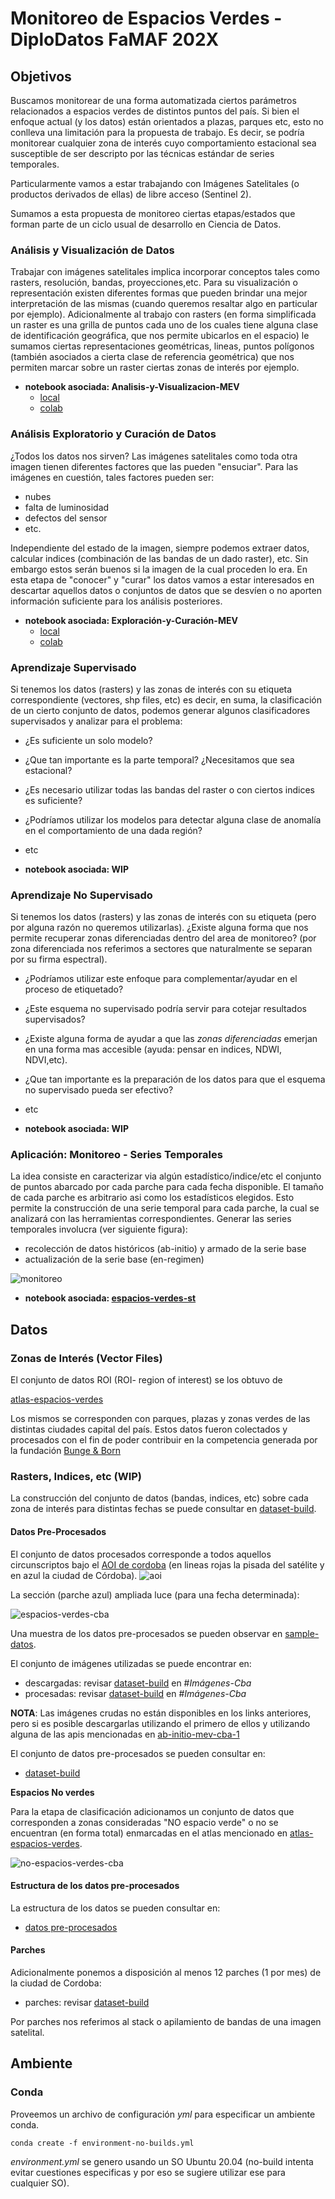 # Monitoreo de Espacios Verdes - DiploDatos FaMAF 202X

## Objetivos

Buscamos monitorear de una forma automatizada ciertos parámetros 
relacionados a espacios verdes de distintos puntos del país. Si bien el 
enfoque actual (y los datos) están orientados a plazas, parques etc, esto 
no conlleva una limitación para la propuesta de trabajo. Es decir, se 
podría monitorear cualquier zona de interés cuyo comportamiento estacional
sea susceptible de ser descripto por las técnicas estándar de series temporales.

Particularmente vamos a estar trabajando con Imágenes Satelitales (o productos derivados de ellas) de libre acceso (Sentinel 2).

Sumamos a esta propuesta de monitoreo ciertas etapas/estados que forman parte
de un ciclo usual de desarrollo en Ciencia de Datos.

### Análisis y Visualización de Datos

Trabajar con imágenes satelitales implica incorporar conceptos tales como
rasters, resolución, bandas, proyecciones,etc. Para su visualización o representación existen diferentes formas que pueden brindar una mejor interpretación de las mismas (cuando queremos resaltar algo en particular por ejemplo).
Adicionalmente al trabajo con rasters (en forma simplificada un raster es una grilla de puntos cada uno de los cuales tiene alguna clase de identificación geográfica, que nos permite ubicarlos en el espacio) le sumamos ciertas representaciones geométricas, lineas, puntos polígonos (también asociados a cierta clase de referencia geométrica) que nos permiten marcar sobre un raster ciertas zonas de interés por ejemplo.

- **notebook asociada: Analisis-y-Visualizacion-MEV**
    - [local](./notebooks-tp/Analisis-y-Visualizacion-MEV-TP.ipynb)
    - [colab](https://colab.research.google.com/drive/1ng4nQs86cx_qK0C0BJwkSsKQ9YVrqVoz#scrollTo=YvZeor7MOwoL)

### Análisis Exploratorio y Curación de Datos

¿Todos los datos nos sirven? Las imágenes satelitales como toda otra imagen tienen
diferentes factores que las pueden "ensuciar". Para las imágenes en cuestión, tales
factores pueden ser:
- nubes
- falta de luminosidad
- defectos del sensor
- etc.

Independiente del estado de la imagen, siempre podemos extraer datos, calcular indices (combinación de las bandas de un dado raster), etc. Sin embargo estos serán buenos si la imagen de la cual proceden lo era.
En esta etapa de "conocer" y "curar" los datos vamos a estar interesados en descartar aquellos datos o conjuntos de datos que se desvíen o no aporten información suficiente para los análisis posteriores.

- **notebook asociada: Exploración-y-Curación-MEV**
    - [local](./notebooks-tp/Exploracion-y-Curacion-MEV-TP.ipynb)
    - [colab](https://drive.google.com/file/d/1-E0ijX7LTRczoAwYG7eAyfDb5PElyEfi/view?usp=sharing)

### Aprendizaje Supervisado

Si tenemos los datos (rasters) y las zonas de interés con su etiqueta correspondiente (vectores, shp files, etc) es decir, en suma,  la clasificación de un cierto conjunto de datos, podemos generar algunos clasificadores supervisados y analizar para el problema:

- ¿Es suficiente un solo modelo?
- ¿Que tan importante es la parte temporal? ¿Necesitamos que sea estacional?
- ¿Es necesario utilizar todas las bandas del raster o con ciertos indices es suficiente?
- ¿Podríamos utilizar los modelos para detectar alguna clase de anomalía en el comportamiento de una dada región?
- etc

- **notebook asociada: WIP**

### Aprendizaje No Supervisado

Si tenemos los datos (rasters) y las zonas de interés con su etiqueta (pero por alguna razón no queremos utilizarlas). ¿Existe alguna forma que nos permite recuperar zonas diferenciadas dentro del area de monitoreo? (por zona diferenciada nos referimos a sectores que naturalmente se separan por su firma espectral). 
- ¿Podríamos utilizar este enfoque para complementar/ayudar en el proceso de etiquetado?
- ¿Este esquema no supervisado podría servir para cotejar resultados supervisados?
- ¿Existe alguna forma de ayudar a que las _zonas diferenciadas_ emerjan en una forma mas accesible (ayuda: pensar en indices, NDWI, NDVI,etc).
- ¿Que tan importante es la preparación de los datos para que el esquema no supervisado pueda ser efectivo?
- etc
 
 - **notebook asociada: WIP**

### Aplicación: Monitoreo - Series Temporales

La idea consiste en caracterizar via algún estadístico/indice/etc el conjunto de 
puntos abarcado por cada parche para cada fecha disponible. El tamaño de cada parche 
es arbitrario asi como los estadísticos elegidos. Esto permite la construcción de una serie temporal para cada parche, la cual se analizará con las herramientas correspondientes. 
Generar las series temporales involucra (ver siguiente figura): 
- recolección de datos históricos (ab-initio) y armado de la serie base
- actualización de la serie base (en-regimen)

![monitoreo](./data/media/monitoreo-wbackground.svg)


- **notebook asociada: [espacios-verdes-st](/notebooks/ab-initio-mev-cba-4.ipynb)**

## Datos


### Zonas de Interés (Vector Files)

El conjunto de datos ROI (ROI- region of interest) se los obtuvo de

[atlas-espacios-verdes](https://github.com/bitsandbricks/atlas_espacios_verdes)

Los mismos se corresponden con parques, plazas y zonas verdes de las distintas ciudades capital del país. Estos datos fueron colectados y procesados con el fin de poder contribuir en la competencia generada por la fundación [Bunge & Born](https://www.fundacionbyb.org/atlas-espacios-verdes-argentina)


### Rasters, Indices, etc (WIP)

La construcción del conjunto de datos (bandas, indices, etc) sobre cada zona de interés para distintas fechas se puede consultar en [dataset-build](data/ab-initio-dataset-build.md).

#### Datos Pre-Procesados

El conjunto de datos procesados corresponde a todos aquellos circunscriptos bajo el [AOI de cordoba](./data/cba/cordoba.geojson) (en lineas rojas la pisada del satélite y en azul la ciudad de Córdoba).
 ![aoi](data/media/zona-interes-cba.png)

La sección (parche azul) ampliada luce (para una fecha determinada):

![espacios-verdes-cba](./data/media/cba-espacios-TCI.png)

Una muestra de los datos pre-procesados se pueden observar en  [sample-datos](data/cba/espacios-verdes-dataset-sample.csv).

El conjunto de imágenes utilizadas se puede encontrar en:
- descargadas: revisar [dataset-build](data/ab-initio-dataset-build.md) en #_Imágenes-Cba_
- procesadas: revisar [dataset-build](data/ab-initio-dataset-build.md) en #_Imágenes-Cba_

__NOTA__: Las imágenes crudas no están disponibles en los links anteriores, pero si es posible descargarlas utilizando el primero de ellos y utilizando alguna de las apis mencionadas en [ab-initio-mev-cba-1](./ab-initio-mev-cba-1.ipynb)

El conjunto de datos pre-procesados se pueden consultar en:
- [dataset-build](data/ab-initio-dataset-build.md)

__Espacios No verdes__

Para la etapa de clasificación adicionamos un conjunto de datos que corresponden a zonas consideradas "NO espacio verde" o no se encuentran (en forma total) enmarcadas en el atlas mencionado en [atlas-espacios-verdes](https://github.com/bitsandbricks/atlas_espacios_verdes).

![no-espacios-verdes-cba](./data/media/cba-all-spaces-TCI.jpg)


#### Estructura de los datos pre-procesados

La estructura de los datos se pueden consultar en:
- [datos pre-procesados](./data/estructura-datos.md) 

#### Parches

Adicionalmente ponemos a disposición al menos 12 parches (1 por mes) de la ciudad de Cordoba:
- parches: revisar [dataset-build](data/ab-initio-dataset-build.md)

Por parches nos referimos al stack o apilamiento de bandas de una imagen satelital.


## Ambiente

### Conda

Proveemos un archivo de configuración _yml_ para especificar un ambiente conda.

``` conda create -f environment-no-builds.yml ``` 

_environment.yml_ se genero usando un SO Ubuntu 20.04 (no-build intenta evitar cuestiones especificas y por eso se sugiere utilizar ese para cualquier SO).